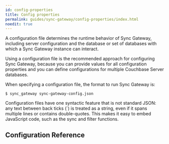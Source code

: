 ```yaml
---
id: config-properties
title: Config properties
permalink: guides/sync-gateway/config-properties/index.html
noedit: true
---
```


A configuration file determines the runtime behavior of Sync Gateway, including server configuration and the database or set of databases with which a Sync Gateway instance can interact.

Using a configuration file is the recommended approach for configuring Sync Gateway, because you can provide values for all configuration properties and you can define configurations for multiple Couchbase Server databases.

When specifying a configuration file, the format to run Sync Gateway is:

```
$ sync_gateway sync-gateway-config.json
```

Configuration files have one syntactic feature that is not standard JSON: any text between back ticks (`) is treated as a string, even if it spans multiple lines or contains double-quotes. This makes it easy to embed JavaScript code, such as the sync and filter functions.

## Configuration Reference

<script>
	window.configurl = 'https://couchbase-docs.s3.amazonaws.com/mobile/{{ site.version }}/configs/sg.{{ site.configs_timestamp }}.json';
</script>
<div id="root"></div>
